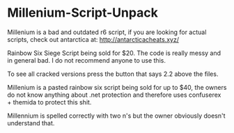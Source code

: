 # Millenium-Script-Unpack
Millenium is a bad and outdated r6 script, if you are looking for actual scripts, check out antarctica at: http://antarcticacheats.xyz/


Rainbow Six Siege Script being sold for $20. The code is really messy and in general bad. I do not recommend anyone to use this.

To see all cracked versions press the button that says 2.2 above the files.

Millenium is a pasted rainbow six script being sold for up to $40, the owners do not know anything about .net protection and therefore uses
confuserex + themida to protect this shit.

Millennium is spelled correctly with two n's but the owner obviously doesn't understand that.
